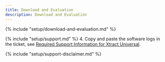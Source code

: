 ```yaml
---
title: Download and Evaluation
description: Download and Evaluation
---
```


{% include "setup/download-and-evaluation.md" %}


{% include "setup/support.md" %}
4. Copy and paste the software logs in the ticket, see [Required Support Information for Xtract Universal](https://support.theobald-software.com/helpdesk/KB/View/14457-required-support-information-for-xtract-universal).

{% include "setup/support-disclaimer.md" %}

